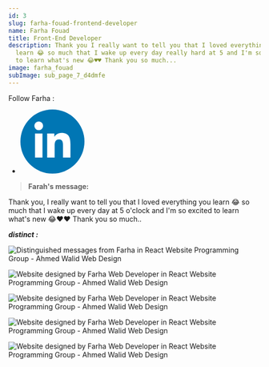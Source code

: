 ```yaml
---
id: 3
slug: farha-fouad-frontend-developer
name: Farha Fouad
title: Front-End Developer
description: Thank you I really want to tell you that I loved everything you
  learn 😂 so much that I wake up every day really hard at 5 and I'm so excited
  to learn what's new 😂♥️♥️ Thank you so much...
image: farha_fouad
subImage: sub_page_7_d4dmfe
---
```

<p style="
    margin: 0;
">Follow Farha :</p>
<ul class="social-icon justify-content-center d-flex justify-content-lg-start"><li><a href="https://www.linkedin.com/in/farhafouad/" target="_blank" rel="nofollow noopener noreferrer" aria-label="linkedIn" data-v-43922166=""><svg id="linkedIn" enable-background="new 0 0 128 128" height="128px" version="1.1" viewBox="0 0 128 128" width="128px" xml:space="preserve" xmlns="http://www.w3.org/2000/svg" xmlns:xlink="http://www.w3.org/1999/xlink" class="h-10 w-10" data-v-43922166=""><g><circle cx="64" cy="64" fill="#0076B4" r="64"></circle></g><g><path d="M44.119,95.934H29.184V47.93h14.935V95.934z M36.656,41.371c-4.792,0-8.656-3.876-8.656-8.653   c0-4.775,3.864-8.652,8.656-8.652c4.771,0,8.646,3.876,8.646,8.652C45.303,37.495,41.428,41.371,36.656,41.371z M100,95.934H85.081   V72.59c0-5.566-0.097-12.728-7.752-12.728c-7.765,0-8.948,6.065-8.948,12.33v23.742H53.479V47.93H67.78v6.562h0.204   c1.99-3.774,6.857-7.753,14.117-7.753c15.105,0,17.897,9.939,17.897,22.868L100,95.934L100,95.934z" fill="#FFFFFF"></path></g></svg></a></li></ul>

> **Farah's message:**

Thank you, I really want to tell you that I loved everything you learn 😂 so much that I wake up every day at 5 o'clock and I'm so excited to learn what's new 😂♥️♥️ Thank you so much..

***distinct :***

![Distinguished messages from Farha in React Website Programming Group - Ahmed Walid Web Design](https://res.cloudinary.com/drcfigqqr/image/upload/v1689014146/z-farha_lgrofj.webp "Distinctive messages of joy")

![Website designed by Farha Web Developer in React Website Programming Group - Ahmed Walid Web Design](https://res.cloudinary.com/drcfigqqr/image/upload/v1689014146/f1_us3dgf.webp "Website designed by Farah")

![Website designed by Farha Web Developer in React Website Programming Group - Ahmed Walid Web Design](https://res.cloudinary.com/drcfigqqr/image/upload/v1689014146/f2r_qxedjk.webp "Website designed by Farah")

![Website designed by Farha Web Developer in React Website Programming Group - Ahmed Walid Web Design](https://res.cloudinary.com/drcfigqqr/image/upload/v1689014146/f3_wcsehz.webp "Website designed by Farah")

![Website designed by Farha Web Developer in React Website Programming Group - Ahmed Walid Web Design](https://res.cloudinary.com/drcfigqqr/image/upload/v1689014146/f4_xcr6zd.webp "Website designed by Farah")

<!--EndFragment-->